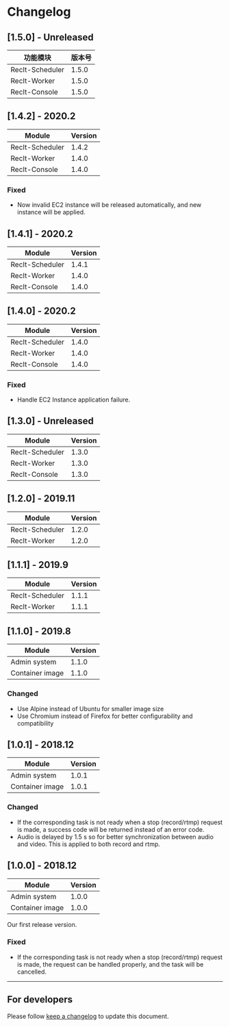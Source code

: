 # Changelog

## [1.5.0] - Unreleased

| 功能模块            | 版本号   |
| --------------- | ----- |
| RecIt-Scheduler | 1.5.0 |
| RecIt-Worker    | 1.5.0 |
| RecIt-Console   | 1.5.0 |

## [1.4.2] - 2020.2

| Module          | Version |
| --------------- | ------- |
| RecIt-Scheduler | 1.4.2   |
| RecIt-Worker    | 1.4.0   |
| RecIt-Console   | 1.4.0   |

### Fixed

- Now invalid EC2 instance will be released automatically, and new instance will be applied.

## [1.4.1] - 2020.2

| Module          | Version |
| --------------- | ------- |
| RecIt-Scheduler | 1.4.1   |
| RecIt-Worker    | 1.4.0   |
| RecIt-Console   | 1.4.0   |

## [1.4.0] - 2020.2

| Module          | Version |
| --------------- | ------- |
| RecIt-Scheduler | 1.4.0   |
| RecIt-Worker    | 1.4.0   |
| RecIt-Console   | 1.4.0   |

### Fixed

- Handle EC2 Instance application failure.

## [1.3.0] - Unreleased

| Module          | Version |
| --------------- | ------- |
| RecIt-Scheduler | 1.3.0   |
| RecIt-Worker    | 1.3.0   |
| RecIt-Console   | 1.3.0   |

## [1.2.0] - 2019.11

| Module          | Version |
| --------------- | ------- |
| RecIt-Scheduler | 1.2.0   |
| RecIt-Worker    | 1.2.0   |

## [1.1.1] - 2019.9

| Module          | Version |
| --------------- | ------- |
| RecIt-Scheduler | 1.1.1   |
| RecIt-Worker    | 1.1.1   |

## [1.1.0] - 2019.8

| Module          | Version |
| --------------- | ------- |
| Admin system    | 1.1.0   |
| Container image | 1.1.0   |

### Changed

- Use Alpine instead of Ubuntu for smaller image size
- Use Chromium instead of Firefox for better configurability and compatibility

## [1.0.1] - 2018.12

| Module          | Version |
| --------------- | ------- |
| Admin system    | 1.0.1   |
| Container image | 1.0.1   |

### Changed

- If the corresponding task is not ready when a stop (record/rtmp) request is made, a success code will be returned instead of an error code.
- Audio is delayed by 1.5 s so for better synchronization between audio and video. This is applied to both record and rtmp.

## [1.0.0] - 2018.12

| Module          | Version |
| --------------- | ------- |
| Admin system    | 1.0.0   |
| Container image | 1.0.0   |

Our first release version.

### Fixed

- If the corresponding task is not ready when a stop (record/rtmp) request is made, the request can be handled properly, and the task will be cancelled.

---

## For developers

Please follow [keep a changelog](https://keepachangelog.com/en/1.0.0/) to update this document.

